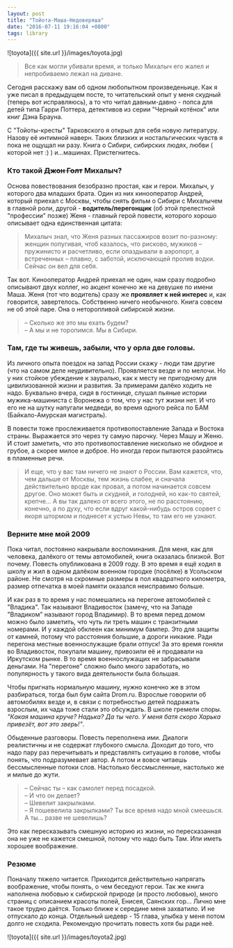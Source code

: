 ```yaml
---
layout: post
title: "Тойота-Маша-Недоверяша"
date: "2016-07-11 19:16:04 +0800"
tags: library
---
```


![toyota]({{ site.url }}/images/toyota.jpg)

> Все как могли убивали время, и только Михалыч его жалел и непробиваемо лежал на диване.

Сегодня расскажу вам об одном любопытном произведеньице. Как я уже писал в предыдущем посте, то читательский опыт у меня скудный (теперь вот исправляюсь), а то что читал давным-давно - попса для детей типа Гарри Поттера, детективов из серии "Черный котёнок" или книг Дэна Брауна. 

С "Тойоты-кресты" Тарковского я открыл для себя новую литературу. Назову её интимной наверн. Таких близких и ностальгических чувств я пока не ощущал ни разу. Книга о Сибири, сибирских людях, любви ( которой нет :) ) и...машинах. Пристегнитесь.
<!--more-->

### Кто такой <strike>Джон Голт</strike> Михалыч?

Основа повествования безобразно простая, как и герои. Михалыч, у которого два младших брата. Один из них кинооператор Андрей, который приехал с Москвы, чтобы снять фильм о Сибири с Михалычем в главной роли, другой - **водитель/перегонщик** (об этой прелестной "профессии" позже) Женя - главный герой повести, которого хорошо описывает одна единственная цитата:

> Михалыч знал, что Женя разных пассажиров возит по-разному: женщин попугивая, чтоб казалось, что рисково, мужиков – пружинисто и расчетливо, если опаздывали в аэропорт, а встреченных – плавно, с заботой, исключающей пролив водки. Сейчас он вел для себя.

Так вот. Кинооператор Андрей приехал не один, нам сразу подробно описывают двух коллег, но акцент конечно же на девушке по имени Маша. Женя (тот что водитель) сразу же **проявляет к ней интерес** и, как говорится, завертелось. Собственно ничего необычного. Книга совсем не об этой паре. Она о неторопливой сибирской жизни. 

> – Сколько же это мы ехать будем?
<br>– А мы и не торопимся. Мы в Сибири.

### Там, где ты живешь, забыли, что у орла две головы.

Из личного опыта поездок на запад России скажу - люди там другие (что на самом деле неудивительно). Проявляется везде и по мелочи. Но у них стойкое убеждение к зауралью, как к месту не пригодному для цивилизованной жизни и развития. За примерами далёко ходить не надо. Буквально вчера, сидя в гостинице, слушал пьяные истории мужика-машиниста с Воронежа о том, что у нас тут жизни нет. И что его не на шутку напугали медведи, во время одного рейса по БАМ (Байкало-Амурская магистраль).

В повести тоже прослеживается противопоставление Запада и Востока страны. Выражается это через ту самую парочку. Через Машу и Женю. И стоит заметить, что это противопоставление нисколько не обидное и грубое, а скорее милое и доброе. Но иногда герои пытаются разойтись в пламенные речи. 

> И еще, что у вас там ничего не знают о России. Вам кажется, что, чем дальше от Москвы, тем жизнь слабее, и сначала действительно вроде как провал, а потом начинается совсем другое. Оно может быть и скудней, и голодней, но как-то святей, крепче… А вы так далеко от всего этого, не по расстоянию, конечно, а по духу, что если вдруг какой-нибудь остров сорвет с якоря штормом и поднесет к устью Невы, то там его не узнают.

### Верните мне мой 2009

Пока читал, постоянно накрывали воспоминания. Для меня, как для человека, далёкого от темы автомобилей, книга оказалась близкой. Вот почему.
Повесть опубликована в 2009 году. В это время я ещё ходил в школу и жил в одном далёком военном городке (посёлке) в Усольском районе. Не смотря на скромные размеры в пол квадратного километра, размер отпечатка в моей памяти оказался неисправимо больше.

И как раз в то время у нас помешались на перегоне автомобилей с "Владика". Так называют Владивосток (замечу, что на Западе "Владиком" называют город Владимир). В то время перед домом можно было заметить, что чуть ли треть машин с транзитными номерами. И у каждой обклеен как минимум бампер. Это для защиты от камней, потому что расстояния большие, а дороги никакие. Ради перегона местные военнослужащие брали отпуск! За это время гоняли во Владивосток, покупали машину, привозили её и продавали на Иркутском рынке. В то время военнослужащих не забрасывали деньгами. На "перегоне" сложно было много заработать, но популярность у такого вида деятельности была большая.

Чтобы пригнать нормальную машину, нужно конечно же в этом разбираться, тогда был бум сайта Drom.ru. Взрослые говорили об автомобилях везде и, в связи с потребностью детей подражать взрослым, их чада тоже стали это обсуждать. В школе гремели споры. *"Какая машина круче? Надька? Да ты чего. У меня батя скоро Харька привезёт, вот это зверь!"*.

Обыденные разговоры. Повесть переполнена ими. Диалоги реалистичны и не содержат  глубокого смысла. Доходит до того, что надо пару раз перечитывать и представлять ситуацию в голове, чтобы понять, что подразумевает автор. А потом и вовсе читаешь бессмысленные потоки слов. Настолько бессмысленные, настолько же и милые до жути.

> – Сейчас ты – как самолет перед посадкой.
<br>– И что он делает?
<br>– Шевелит закрылками.
<br>– Я пошевелила закрылками? Ты все время надо мной смеешься. А ты… разве не шевелишь?

Это как пересказывать смешную историю из жизни, но пересказанная она не уже не кажется смешной, потому что надо быть Там. Или иметь хорошее воображение.

### Резюме

Поначалу тяжело читается. Приходится действительно напрягать воображение, чтобы понять, о чем беседуют герои. Так же книга наполнена любовью к сибирской природе (и просто любовью), много страниц с описанием красоты полей, Енисея, Саянских гор... Лично мне такое трудно даётся. Только ближе к середине меня захватило. И не отпускало до конца. Отдельный шедевр - 15 глава, улыбка у меня потом долго не сходила. Рекомендую прочитать повесть хотя бы ради неё.

![toyota]({{ site.url }}/images/toyota2.jpg)

